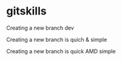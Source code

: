 
# gitskills

Creating a new branch dev

Creating a new branch is quich & simple

Creating a new branch is quick AMD simple
